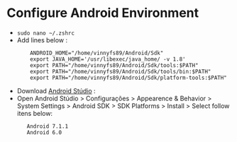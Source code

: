 # Configure Android Environment

 * ```sudo nano ~/.zshrc```
 * Add lines below :
    ```
        ANDROID_HOME="/home/vinnyfs89/Android/Sdk"
        export JAVA_HOME='/usr/libexec/java_home/ -v 1.8' 
        export PATH="/home/vinnyfs89/Android/Sdk/tools:$PATH"
        export PATH="/home/vinnyfs89/Android/Sdk/tools/bin:$PATH"
        export PATH="/home/vinnyfs89/Android/Sdk/platform-tools:$PATH"
    ```
 * Download [Android Stúdio](https://dl.google.com/dl/android/studio/ide-zips/3.0.1.0/android-studio-ide-171.4443003-linux.zip) : 
 * Open Android Stúdio > Configurações > Appearence & Behavior > System Settings > Android SDK > SDK Platforms > Install > Select follow itens below:
     ```
        Android 7.1.1
        Android 6.0
    ```